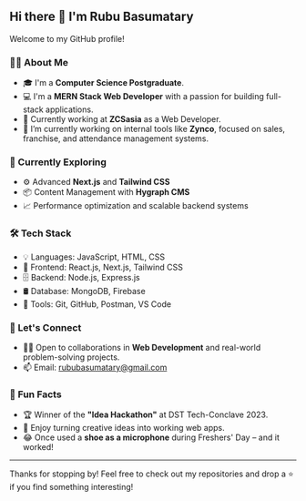 ## Hi there 👋 I'm Rubu Basumatary

Welcome to my GitHub profile!

### 👨‍🎓 About Me
- 🎓 I'm a **Computer Science Postgraduate**.
- 💻 I'm a **MERN Stack Web Developer** with a passion for building full-stack applications.
- 💼 Currently working at **ZCSasia** as a Web Developer.
- 🔭 I’m currently working on internal tools like **Zynco**, focused on sales, franchise, and attendance management systems.

### 🌱 Currently Exploring
- ⚙️ Advanced **Next.js** and **Tailwind CSS**
- 📦 Content Management with **Hygraph CMS**
- 📈 Performance optimization and scalable backend systems

### 🛠️ Tech Stack
- 💡 Languages: JavaScript, HTML, CSS
- 🧠 Frontend: React.js, Next.js, Tailwind CSS
- 🗄️ Backend: Node.js, Express.js
- 🛢️ Database: MongoDB, Firebase
- 🔗 Tools: Git, GitHub, Postman, VS Code

### 🤝 Let's Connect
- 👨‍💻 Open to collaborations in **Web Development** and real-world problem-solving projects.
- 📫 Email: [rububasumatary@gmail.com](mailto:rububasumatary@gmail.com)

### 💬 Fun Facts
- 🏆 Winner of the **"Idea Hackathon"** at DST Tech-Conclave 2023.
- 🎯 Enjoy turning creative ideas into working web apps.
- 😂 Once used a **shoe as a microphone** during Freshers' Day – and it worked!

---

Thanks for stopping by! Feel free to check out my repositories and drop a ⭐ if you find something interesting!
